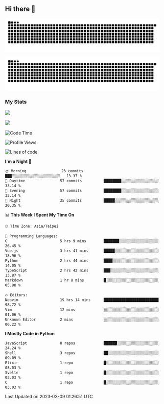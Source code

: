 ## Hi there 👋

<div align="center">

![GitHub Snake Light](https://raw.githubusercontent.com/CSY54/CSY54/snake/github-snake.svg#gh-light-mode-only)

![GitHub Snake dark](https://raw.githubusercontent.com/CSY54/CSY54/snake/github-snake-dark.svg#gh-dark-mode-only)

</div>

### My Stats

![](https://github-readme-stats.vercel.app/api?username=CSY54&theme=nord&show_icons=true)

![](https://github-readme-stats.vercel.app/api/top-langs/?username=CSY54&theme=nord&layout=compact&card_width=445)

<!--START_SECTION:waka-->
![Code Time](http://img.shields.io/badge/Code%20Time-1%2C534%20hrs%2056%20mins-blue)

![Profile Views](http://img.shields.io/badge/Profile%20Views-1-blue)

![Lines of code](https://img.shields.io/badge/From%20Hello%20World%20I%27ve%20Written-388.3%20thousand%20lines%20of%20code-blue)

**I'm a Night 🦉** 

```text
🌞 Morning                23 commits          ███░░░░░░░░░░░░░░░░░░░░░░   13.37 % 
🌆 Daytime                57 commits          ████████░░░░░░░░░░░░░░░░░   33.14 % 
🌃 Evening                57 commits          ████████░░░░░░░░░░░░░░░░░   33.14 % 
🌙 Night                  35 commits          █████░░░░░░░░░░░░░░░░░░░░   20.35 % 
```


📊 **This Week I Spent My Time On** 

```text
🕑︎ Time Zone: Asia/Taipei

💬 Programming Languages: 
C                        5 hrs 9 mins        ███████░░░░░░░░░░░░░░░░░░   26.45 % 
Vue.js                   3 hrs 41 mins       █████░░░░░░░░░░░░░░░░░░░░   18.96 % 
Python                   2 hrs 44 mins       ████░░░░░░░░░░░░░░░░░░░░░   14.05 % 
TypeScript               2 hrs 42 mins       ███░░░░░░░░░░░░░░░░░░░░░░   13.87 % 
Markdown                 1 hr 8 mins         █░░░░░░░░░░░░░░░░░░░░░░░░   05.88 % 

🔥 Editors: 
Neovim                   19 hrs 14 mins      █████████████████████████   98.72 % 
Vim                      12 mins             ░░░░░░░░░░░░░░░░░░░░░░░░░   01.06 % 
Unknown Editor           2 mins              ░░░░░░░░░░░░░░░░░░░░░░░░░   00.22 % 
```

**I Mostly Code in Python** 

```text
JavaScript               8 repos             ██████░░░░░░░░░░░░░░░░░░░   24.24 % 
Shell                    3 repos             ██░░░░░░░░░░░░░░░░░░░░░░░   09.09 % 
Elixir                   1 repo              █░░░░░░░░░░░░░░░░░░░░░░░░   03.03 % 
Svelte                   1 repo              █░░░░░░░░░░░░░░░░░░░░░░░░   03.03 % 
C                        1 repo              █░░░░░░░░░░░░░░░░░░░░░░░░   03.03 % 
```




 Last Updated on 2023-03-09 01:26:51 UTC
<!--END_SECTION:waka-->

<!--
**CSY54/CSY54** is a ✨ _special_ ✨ repository because its `README.md` (this file) appears on your GitHub profile.

Here are some ideas to get you started:

- 🔭 I’m currently working on ...
- 🌱 I’m currently learning ...
- 👯 I’m looking to collaborate on ...
- 🤔 I’m looking for help with ...
- 💬 Ask me about ...
- 📫 How to reach me: ...
- 😄 Pronouns: ...
- ⚡ Fun fact: ...
-->
